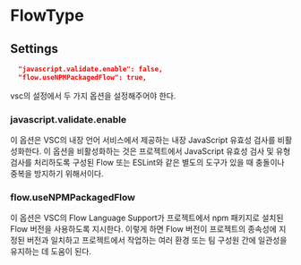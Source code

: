 # FlowType

## Settings

```json
  "javascript.validate.enable": false,
  "flow.useNPMPackagedFlow": true,
```

vsc의 설정에서 두 가지 옵션을 설정해주어야 한다.

### javascript.validate.enable

이 옵션은 VSC의 내장 언어 서비스에서 제공하는 내장 JavaScript 유효성 검사를 비활성화한다. 이 옵션을 비활성화하는 것은 프로젝트에서 JavaScript 유효성 검사 및 유형 검사를 처리하도록 구성된 Flow 또는 ESLint와 같은 별도의 도구가 있을 때 충돌이나 중복을 방지하기 위해서이다.

### flow.useNPMPackagedFlow

이 옵션은 VSC의 Flow  Language Support가 프로젝트에서 npm 패키지로 설치된 Flow 버전을 사용하도록 지시한다. 이렇게 하면 Flow 버전이 프로젝트의 종속성에 지정된 버전과 일치하고 프로젝트에서 작업하는 여러 환경 또는 팀 구성원 간에 일관성을 유지하는 데 도움이 된다.
